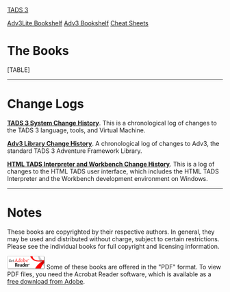 [TADS 3](../../index.html)

[Adv3Lite Bookshelf](../adv3lite/index.htm) [Adv3 Bookshelf](#) [Cheat
Sheets](#)

# The Books

[TABLE]

------------------------------------------------------------------------

# Change Logs

[**TADS 3 System Change History**](t3changes.htm). This is a
chronological log of changes to the TADS 3 language, tools, and Virtual
Machine.

[**Adv3 Library Change History**](../lib/adv3/changes.htm). A
chronological log of changes to Adv3, the standard TADS 3 Adventure
Framework Library.

[**HTML TADS Interpreter and Workbench Change History**](changes.htm).
This is a log of changes to the HTML TADS user interface, which includes
the HTML TADS Interpreter and the Workbench development environment on
Windows.

------------------------------------------------------------------------

# Notes

These books are copyrighted by their respective authors. In general,
they may be used and distributed without charge, subject to certain
restrictions. Please see the individual books for full copyright and
licensing information.

[![](getacro.gif)](http://www.adobe.com/products/acrobat/readstep.html)
Some of these books are offered in the "PDF" format. To view PDF files,
you need the Acrobat Reader software, which is available as a [free
download from
Adobe](http://www.adobe.com/products/acrobat/readstep.html).
